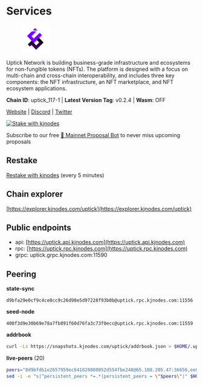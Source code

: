 # Services

<figure><img src="https://raw.githubusercontent.com/kj89/cosmos-images/main/logos/uptick.png" alt=""><figcaption></figcaption></figure>

Uptick Network is building business-grade infrastructure and  ecosystems for non-fungible tokens (NFTs). The platform is  designed with a focus on multi-chain and cross-chain interoperability,  and includes three key components: the NFT infrastructure, an NFT  marketplace, and NFT ecosystem applications.

**Chain ID**: uptick_117-1 | **Latest Version Tag**: v0.2.4 | **Wasm**: OFF

[Website](https://uptick.network) | [Discord](https://discord.gg/UzeHS7fu5H) | [Twitter](https://twitter.com/uptickproject)

[![Stake with kjnodes](https://i.ibb.co/cr44Q8j/button-stake-with-kjnodes.png)](https://restake.app/uptick/uptickvaloper1jqpaf0vgzlxvjx5meq8huweuv2nguqe20seefq)

Subscribe to our free [🤖 Mainnet Proposal Bot](https://t.me/kjnodes_proposal_bot) to never miss upcoming proposals

## Restake

[Restake with kjnodes](https://restake.app/uptick/uptickvaloper1jqpaf0vgzlxvjx5meq8huweuv2nguqe20seefq) (every 5 minutes)
## Chain explorer
[https://explorer.kjnodes.com/uptick](https://explorer.kjnodes.com/uptick)

## Public endpoints

* api: [https://uptick.api.kjnodes.com](https://uptick.api.kjnodes.com)
* rpc: [https://uptick.rpc.kjnodes.com](https://uptick.rpc.kjnodes.com)
* grpc: uptick.grpc.kjnodes.com:11590

## Peering

**state-sync**

```text
d9bfa29e0cf9c4ce0cc9c26d98e5d97228f93b0b@uptick.rpc.kjnodes.com:11556
```

**seed-node**

```text
400f3d9e30b69e78a7fb891f60d76fa3c73f0ecc@uptick.rpc.kjnodes.com:11559
```

**addrbook**
```bash
curl -Ls https://snapshots.kjnodes.com/uptick/addrbook.json > $HOME/.uptickd/config/addrbook.json
```

**live-peers** (20)
```bash
peers="8d9bfdb1e2657959ec641828080052d554fbe248@65.108.205.47:36656,ee045c74c0678f1122650a3a5223923977cae1b3@65.109.93.152:30656,0720f8f6cd1f1bf1c9549cdb10b920a1583d7675@182.253.224.66:10656,a5408575fc327823f73c153d9f89c932ac30a335@141.94.141.144:28056,1160d5e94fbce4f8ccabb0203344c673f3af3fb6@141.94.139.233:27656,b2bcb66f270153791b19e16ff23ddfec096f7097@142.132.202.50:41656,d9bfa29e0cf9c4ce0cc9c26d98e5d97228f93b0b@65.109.88.38:11556,755c376ec8df0c6fce6d3e28f3d9054de4fe456f@81.30.157.35:17656,f05733da50967e3955e11665b1901d36291dfaee@65.108.195.30:21656,03d4bd74d72794fefc260008943d48dc502b7518@65.108.232.168:34656,ffd85619e0baed6ad09eec1e9c1651ded8e00b3b@82.165.186.119:26656,f2710fe78495a0645b690dbf9296b5d62bc2a39f@148.113.6.229:20456,90c0c03d27e5b4354bffb709d28340f2657ca1c7@138.201.121.185:26679,632c2362378546ab77883077861f38405c378d06@104.194.8.68:60556,cf94f8a5060fc7078ba50d2de277a9b787ee6e30@18.217.244.254:26656,e8704845eaa0f3d39fcdc9c4065f3beb344384db@142.132.152.46:27656,78017b785ef1f781a1f4090f9ecf4adb2b476ab9@217.197.117.53:36656,e71bae28852a0b603f7360ec17fe91e7f065f324@142.132.253.112:35656,23e76540bea9b6851b92e280d7e0c123a0d49521@94.23.192.227:30599,f97a75fb69d3a5fe893dca7c8d238ccc0bd66a8f@94.23.23.189:6969"
sed -i -e "s|^persistent_peers *=.*|persistent_peers = \"$peers\"|" $HOME/.uptickd/config/config.toml
```
